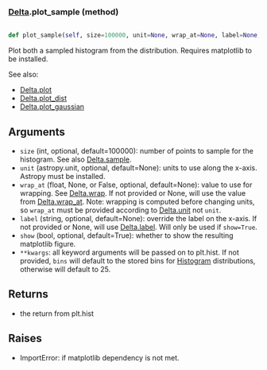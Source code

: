 ### [Delta](Delta.md).plot_sample (method)


```py

def plot_sample(self, size=100000, unit=None, wrap_at=None, label=None, show=False, **kwargs)

```



Plot both a sampled histogram from the distribution.  Requires
matplotlib to be installed.

See also:

* [Delta.plot](Delta.plot.md)
* [Delta.plot_dist](Delta.plot_dist.md)
* [Delta.plot_gaussian](Delta.plot_gaussian.md)

Arguments
-----------
* `size` (int, optional, default=100000): number of points to sample for
    the histogram.  See also [Delta.sample](Delta.sample.md).
* `unit` (astropy.unit, optional, default=None): units to use along
    the x-axis.  Astropy must be installed.
* `wrap_at` (float, None, or False, optional, default=None): value to
    use for wrapping.  See [Delta.wrap](Delta.wrap.md).  If not provided or None,
    will use the value from [Delta.wrap_at](Delta.wrap_at.md).  Note: wrapping is
    computed before changing units, so `wrap_at` must be provided
    according to [Delta.unit](Delta.unit.md) not `unit`.
* `label` (string, optional, default=None): override the label on the
    x-axis.  If not provided or None, will use [Delta.label](Delta.label.md).  Will
    only be used if `show=True`.
* `show` (bool, optional, default=True): whether to show the resulting
    matplotlib figure.
* `**kwargs`: all keyword arguments will be passed on to plt.hist.  If
    not provided, `bins` will default to the stored bins for [Histogram](Histogram.md)
    distributions, otherwise will default to 25.

Returns
--------
* the return from plt.hist

Raises
--------
* ImportError: if matplotlib dependency is not met.


